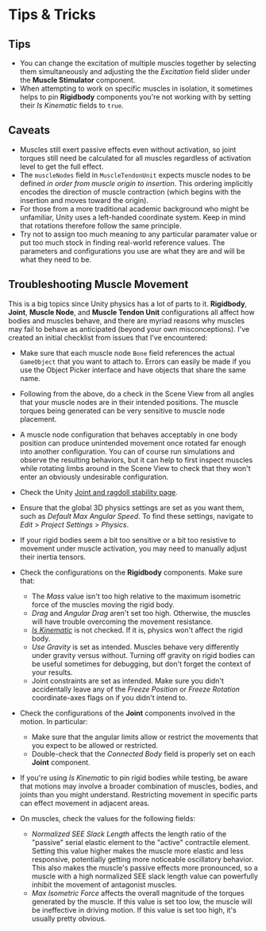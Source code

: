 # Tips & Tricks

## Tips

- You can change the excitation of multiple muscles together by selecting them simultaneously and adjusting the the *Excitation* field slider under the **Muscle Stimulator** component.
- When attempting to work on specific muscles in isolation, it sometimes helps to pin **Rigidbody** components you're not working with by setting their *Is Kinematic* fields to `true`.

## Caveats

- Muscles still exert passive effects even without activation, so joint torques still need be calculated for all muscles regardless of activation level to get the full effect.
- The `muscleNodes` field in `MuscleTendonUnit` expects muscle nodes to be defined *in order from muscle origin to insertion*. This ordering implicitly encodes the direction of muscle contraction (which begins with the insertion and moves toward the origin).
- For those from a more traditional academic background who might be unfamiliar, Unity uses a left-handed coordinate system. Keep in mind that rotations therefore follow the same principle.
- Try not to assign too much meaning to any particular paramater value or put too much stock in finding real-world reference values. The parameters and configurations you use are what they are and will be what they need to be.

## Troubleshooting Muscle Movement

This is a big topics since Unity physics has a lot of parts to it. **Rigidbody**, **Joint**,  **Muscle Node**, and **Muscle Tendon Unit** configurations all affect how bodies and muscles behave, and there are myriad reasons why muscles may fail to behave as anticipated (beyond your own misconceptions). I've created an initial checklist from issues that I've encountered:

- Make sure that each muscle node `Bone` field references the actual `GameObject` that you want to attach to. Errors can easily be made if you use the Object Picker interface and have objects that share the same name.

- Following from the above, do a check in the Scene View from all angles that your muscle nodes are in their intended positions. The muscle torques being generated can be very sensitive to muscle node placement.

- A muscle node configuration that behaves acceptably in one body position can produce unintended movement once rotated far enough into another configuration. You can of course run simulations and observe the resulting behaviors, but it can help to first inspect muscles while rotating limbs around in the Scene View to check that they won't enter an obviously undesirable configuration.

- Check the Unity [Joint and ragdoll stability page](https://docs.unity3d.com/Manual/RagdollStability.html).

- Ensure that the global 3D physics settings are set as you want them, such as *Default Max Angular Speed*. To find these settings, navigate to *Edit* > *Project Settings* > *Physics*.

- If your rigid bodies seem a bit too sensitive or a bit too resistive to movement under muscle activation, you may need to manually adjust their inertia tensors.
  
- Check the configurations on the **Rigidbody** components. Make sure that:
  - The *Mass* value isn't too high relative to the maximum isometric force of the muscles moving the rigid body.
  - *Drag* and *Angular Drag* aren't set too high. Otherwise, the muscles will have trouble overcoming the movement resistance.
  - [*Is Kinematic*](https://docs.unity3d.com/ScriptReference/Rigidbody-isKinematic.html) is not checked. If it is, physics won't affect the rigid body.
  - *Use Gravity* is set as intended. Muscles behave very differently under gravity versus without. Turning off gravity on rigid bodies can be useful sometimes for debugging, but don't forget the context of your results.
  - Joint constraints are set as intended. Make sure you didn't accidentally leave any of the *Freeze Position* or *Freeze Rotation* coordinate-axes flags on if you didn't intend to.
  
- Check the configurations of the **Joint** components involved in the motion. In particular:
  - Make sure that the angular limits allow or restrict the movements that you expect to be allowed or restricted.
  - Double-check that the *Connected Body* field is properly set on each **Joint** component.
  
- If you're using *Is Kinematic* to pin rigid bodies while testing, be aware that motions may involve a broader combination of muscles, bodies, and joints than you might understand. Restricting movement in specific parts can effect movement in adjacent areas.

- On muscles, check the values for the following fields:
  - *Normalized SEE Slack Length* affects the length ratio of the "passive" serial elastic element to the "active" contractile element. Setting this value higher makes the muscle more elastic and less responsive, potentially getting more noticeable oscillatory behavior. This also makes the muscle's passive effects more pronounced, so a muscle with a high normalized SEE slack length value can powerfully inhibit the movement of antagonist muscles.
  - *Max Isometric Force* affects the overall magnitude of the torques generated by the muscle. If this value is set too low, the muscle will be ineffective in driving motion. If this value is set too high, it's usually pretty obvious.
